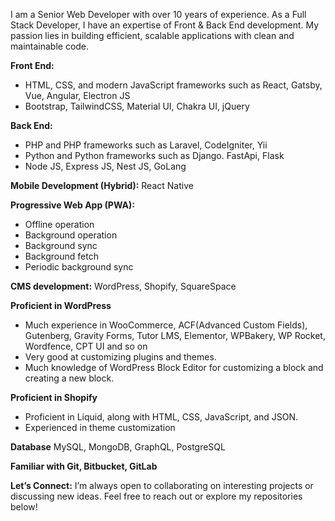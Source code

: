 I am a Senior Web Developer with over 10 years of experience. 
As a Full Stack Developer, I have an expertise of Front & Back End development.
My passion lies in building efficient, scalable applications with clean and maintainable code.

**Front End:**
- HTML, CSS, and modern JavaScript frameworks such as React, Gatsby, Vue, Angular, Electron JS
- Bootstrap, TailwindCSS, Material UI, Chakra UI, jQuery
  
**Back End:**
- PHP and PHP frameworks such as Laravel, CodeIgniter, Yii
- Python and Python frameworks such as Django. FastApi, Flask
- Node JS, Express JS, Nest JS, GoLang

**Mobile Development (Hybrid):**
  React Native

**Progressive Web App (PWA):**
- Offline operation
- Background operation
- Background sync
- Background fetch
- Periodic background sync
  
**CMS development:** WordPress, Shopify, SquareSpace

**Proficient in WordPress**
- Much experience in WooCommerce, ACF(Advanced Custom Fields), Gutenberg, Gravity Forms, Tutor LMS, Elementor, WPBakery, WP Rocket, Wordfence, CPT UI and so on
- Very good at customizing plugins and themes.
- Much knowledge of WordPress Block Editor for customizing a block and creating a new block.

**Proficient in Shopify**
- Proficient in Liquid, along with HTML, CSS, JavaScript, and JSON.
- Experienced in theme customization

**Database**
MySQL, MongoDB, GraphQL, PostgreSQL

**Familiar with Git, Bitbucket, GitLab**

**Let’s Connect:**
I’m always open to collaborating on interesting projects or discussing new ideas. Feel free to reach out or explore my repositories below!

